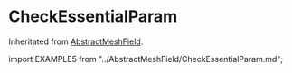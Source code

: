 # CheckEssentialParam

Inheritated from [AbstractMeshField](/docs-api/AbstractMeshField).

import EXAMPLE5 from "../AbstractMeshField/CheckEssentialParam.md";

<EXAMPLE5 />
